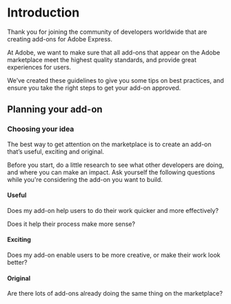 # Introduction

Thank you for joining the community of developers worldwide that are creating add-ons for Adobe Express.

At Adobe, we want to make sure that all add-ons that appear on the Adobe marketplace meet the highest quality standards, and provide great experiences for users.

We’ve created these guidelines to give you some tips on best practices, and ensure you take the right steps to get your add-on approved.


## Planning your add-on

### Choosing your idea

The best way to get attention on the marketplace is to create an add-on that’s useful, exciting and original.

Before you start, do a little research to see what other developers are doing, and where you can make an impact. Ask yourself the following questions while you're considering the add-on you want to build.

#### Useful

Does my add-on help users to do their work quicker and more effectively?

Does it help their process make more sense?

#### Exciting

Does my add-on enable users to be more creative, or make their work look better?

#### Original

Are there lots of add-ons already doing the same thing on the marketplace?

<!-- ## Important Resources
The following list of guidelines should be carefully reviewed as they provide important information regarding the use of branding in your add-on, Adobe’s Generative AI requirements, and Monetization guidelines (if you intend to monetize your add-on).

- [Brand guidelines](../guidelines/brand_guidelines.md) 
- [Generative AI guidelines](../guidelines/genai/)
- [Monetization](../guidelines/monetization.md/) -->
